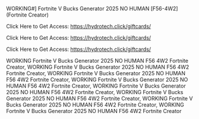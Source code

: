 WORKING#] Fortnite V Bucks Generator 2025 NO HUMAN [F56-4W2] (Fortnite Creator)

Click Here to Get Access: https://hydrotech.click/giftcards/

Click Here to Get Access: https://hydrotech.click/giftcards/

Click Here to Get Access: https://hydrotech.click/giftcards/

WORKING Fortnite V Bucks Generator 2025 NO HUMAN F56 4W2 Fortnite Creator, WORKING Fortnite V Bucks Generator 2025 NO HUMAN F56 4W2 Fortnite Creator, WORKING Fortnite V Bucks Generator 2025 NO HUMAN F56 4W2 Fortnite Creator, WORKING Fortnite V Bucks Generator 2025 NO HUMAN F56 4W2 Fortnite Creator, WORKING Fortnite V Bucks Generator 2025 NO HUMAN F56 4W2 Fortnite Creator, WORKING Fortnite V Bucks Generator 2025 NO HUMAN F56 4W2 Fortnite Creator, WORKING Fortnite V Bucks Generator 2025 NO HUMAN F56 4W2 Fortnite Creator, WORKING Fortnite V Bucks Generator 2025 NO HUMAN F56 4W2 Fortnite Creator
